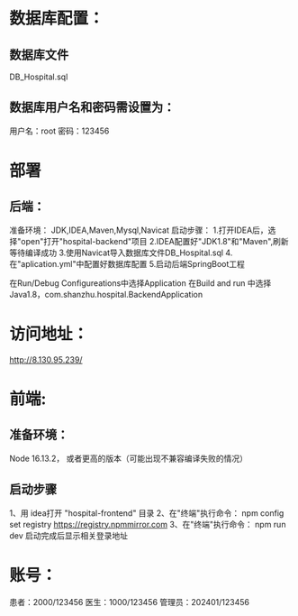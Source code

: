 # 数据库配置：
## 数据库文件
DB_Hospital.sql

## 数据库用户名和密码需设置为：
用户名：root
密码：123456

# 部署
## 后端：
准备环境：
JDK,IDEA,Maven,Mysql,Navicat
启动步骤：
1.打开IDEA后，选择"open"打开"hospital-backend"项目
2.IDEA配置好"JDK1.8"和"Maven",刷新等待编译成功
3.使用Navicat导入数据库文件DB_Hospital.sql
4.在"aplication.yml"中配置好数据库配置
5.启动后端SpringBoot工程

在Run/Debug Configureations中选择Application
在Build and run 中选择Java1.8，com.shanzhu.hospital.BackendApplication

# 访问地址：
http://8.130.95.239/

# 前端:
## 准备环境：
Node 16.13.2， 或者更高的版本（可能出现不兼容编译失败的情况）
## 启动步骤
1、用 idea打开 "hospital-frontend" 目录
2、在"终端"执行命令：
npm config set registry https://registry.npmmirror.com
3、在"终端"执行命令：
npm run dev 
启动完成后显示相关登录地址

# 账号：
患者：2000/123456
医生：1000/123456
管理员：202401/123456
